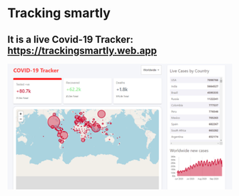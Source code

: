 # Tracking smartly
## It is a live Covid-19 Tracker: https://trackingsmartly.web.app

![alt text](https://github.com/MehtaPulkit/TrackingSmartly/blob/master/Preview.PNG)

